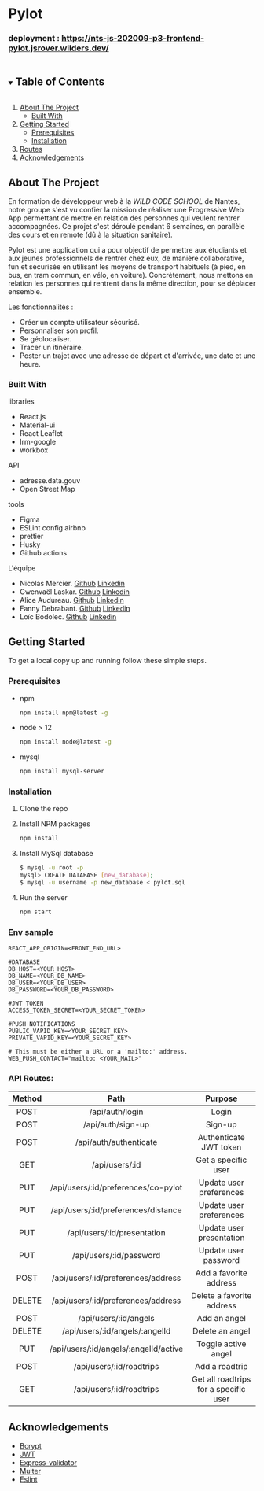 # Pylot

### deployment : <https://nts-js-202009-p3-frontend-pylot.jsrover.wilders.dev/>

<!-- TABLE OF CONTENTS -->
<details open="open">
  <summary><h2 style="display: inline-block">Table of Contents</h2></summary>
  <ol>
    <li>
      <a href="#about-the-project">About The Project</a>
      <ul>
        <li><a href="#built-with">Built With</a></li>
      </ul>
    </li>
    <li>
      <a href="#getting-started">Getting Started</a>
      <ul>
        <li><a href="#prerequisites">Prerequisites</a></li>
        <li><a href="#installation">Installation</a></li>
      </ul>
    </li>
    <li><a href="#routes">Routes</a></li>
    <li><a href="#acknowledgements">Acknowledgements</a></li>
  </ol>
</details>

<!-- ABOUT THE PROJECT -->

## About The Project

En formation de développeur web à la _WILD CODE SCHOOL_ de Nantes, notre groupe s'est vu confier la mission de réaliser une Progressive Web App permettant de mettre en relation des personnes qui veulent rentrer accompagnées. Ce projet s'est déroulé pendant 6 semaines, en parallèle des cours et en remote (dû à la situation sanitaire).

Pylot est une application qui a pour objectif de permettre aux étudiants et aux jeunes professionnels de rentrer chez eux, de manière collaborative, fun et sécurisée en utilisant les moyens de transport habituels (à pied, en bus, en tram commun, en vélo, en voiture). Concrètement, nous mettons en relation les personnes qui rentrent dans la même direction, pour se déplacer ensemble.

Les fonctionnalités :

- Créer un compte utilisateur sécurisé.
- Personnaliser son profil.
- Se géolocaliser.
- Tracer un itinéraire.
- Poster un trajet avec une adresse de départ et d'arrivée, une date et une heure.

### Built With

libraries

- React.js
- Material-ui
- React Leaflet
- lrm-google
- workbox

API

- adresse.data.gouv
- Open Street Map

tools

- Figma
- ESLint config airbnb
- prettier
- Husky
- Github actions

L'équipe

- Nicolas Mercier. [Github](https://github.com/nicholas570) [Linkedin](https://www.linkedin.com/in/nicolas-mercier-80ba1232/)
- Gwenvaël Laskar. [Github](https://github.com/rouxxi) [Linkedin](https://www.linkedin.com/in/gwenvael-laskar-39096a1b8/)
- Alice Audureau. [Github](https://github.com/Alice-Audureau) [Linkedin](https://www.linkedin.com/in/alice-audureau-11a0471ba/)
- Fanny Debrabant. [Github](https://github.com/fdebrabant) [Linkedin](https://www.linkedin.com/in/fanny-debrabant/)
- Loïc Bodolec. [Github](https://github.com/loicbdev) [Linkedin](https://www.linkedin.com/in/loic-bodolec/)

<!-- GETTING STARTED -->

## Getting Started

To get a local copy up and running follow these simple steps.

### Prerequisites

- npm
  ```sh
  npm install npm@latest -g
  ```
- node > 12
  ```sh
  npm install node@latest -g
  ```
- mysql
  ```sh
  npm install mysql-server
  ```

### Installation

1. Clone the repo

2. Install NPM packages
   ```sh
   npm install
   ```
3. Install MySql database
   ```sh
   $ mysql -u root -p
   mysql> CREATE DATABASE [new_database];
   $ mysql -u username -p new_database < pylot.sql
   ```
4. Run the server
   ```sh
   npm start
   ```

<!-- ENV -->

### Env sample

```
REACT_APP_ORIGIN=<FRONT_END_URL>

#DATABASE
DB_HOST=<YOUR_HOST>
DB_NAME=<YOUR_DB_NAME>
DB_USER=<YOUR_DB_USER>
DB_PASSWORD=<YOUR_DB_PASSWORD>

#JWT TOKEN
ACCESS_TOKEN_SECRET=<YOUR_SECRET_TOKEN>

#PUSH NOTIFICATIONS
PUBLIC_VAPID_KEY=<YOUR_SECRET_KEY>
PRIVATE_VAPID_KEY=<YOUR_SECRET_KEY>

# This must be either a URL or a 'mailto:' address.
WEB_PUSH_CONTACT="mailto: <YOUR_MAIL>"
```

<!-- ROUTES -->

### API Routes:

| Method |                 Path                  |                Purpose                |
| :----: | :-----------------------------------: | :-----------------------------------: |
|  POST  |            /api/auth/login            |                 Login                 |
|  POST  |           /api/auth/sign-up           |                Sign-up                |
|  POST  |        /api/auth/authenticate         |        Authenticate JWT token         |
|  GET   |            /api/users/:id             |          Get a specific user          |
|  PUT   |  /api/users/:id/preferences/co-pylot  |        Update user preferences        |
|  PUT   |  /api/users/:id/preferences/distance  |        Update user preferences        |
|  PUT   |      /api/users/:id/presentation      |       Update user presentation        |
|  PUT   |        /api/users/:id/password        |         Update user password          |
|  POST  |  /api/users/:id/preferences/address   |        Add a favorite address         |
| DELETE |  /api/users/:id/preferences/address   |       Delete a favorite address       |
|  POST  |         /api/users/:id/angels         |             Add an angel              |
| DELETE |    /api/users/:id/angels/:angelId     |            Delete an angel            |
|  PUT   | /api/users/:id/angels/:angelId/active |          Toggle active angel          |
|  POST  |       /api/users/:id/roadtrips        |            Add a roadtrip             |
|  GET   |       /api/users/:id/roadtrips        | Get all roadtrips for a specific user |

<!-- ACKNOWLEDGEMENTS -->

## Acknowledgements

- [Bcrypt](https://www.bcrypt.fr/)
- [JWT](https://jwt.io/)
- [Express-validator](https://express-validator.github.io/docs/)
- [Multer](https://github.com/expressjs/multer)
- [Eslint](https://eslint.org/)
